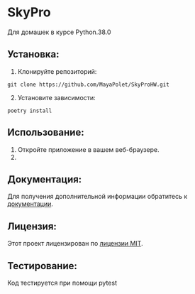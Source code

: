 # SkyPro
Для домашек в курсе Python.38.0

## Установка:

1. Клонируйте репозиторий:
```
git clone https://github.com/MayaPolet/SkyProHW.git
```
2. Установите зависимости:
```
poetry install
```
## Использование:

1. Откройте приложение в вашем веб-браузере.
2. 

## Документация:

Для получения дополнительной информации обратитесь к [документации](docs/README.md).

## Лицензия:

Этот проект лицензирован по [лицензии MIT](LICENSE).

## Тестирование:

Код тестируется  при помощи pytest